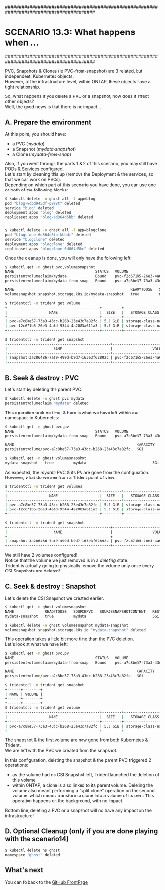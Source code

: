 #########################################################################################
# SCENARIO 13.3: What happens when ...
#########################################################################################

PVC, Snapshots & Clones (ie PVC-from-snapshot) are 3 related, but independent, Kubernetes objects.  
However, at the infrastructure level, within ONTAP, these objects have a tight relationship.  

So, what happens if you delete a PVC or a snapshot, how does it affect other objects?  
Well, the good news is that there is no impact...  

## A. Prepare the environment

At this point, you should have:

- a PVC (*mydata*)
- a Snapshot (*mydata-snapshot*)
- a Clone (*mydata-from-snap*)

Also, if you went through the parts 1 & 2 of this scenario, you may still have PODs & Services configured.  
Let's start by cleaning this up (remove the Deployment & the services, so that we can work on PVCs).  
Depending on which part of this scenario you have done, you can use one or both of the following blocks:

```bash
$ kubectl delete -n ghost all -l app=blog
pod "blog-6cbd945df-p8r8t" deleted
service "blog" deleted
deployment.apps "blog" deleted
replicaset.apps "blog-6d864d5bb" deleted


$ kubectl delete -n ghost all -l app=blogclone
pod "blogclone-6d864d5bb-kbbdr" deleted
service "blogclone" deleted
deployment.apps "blogclone" deleted
replicaset.apps "blogclone-6d864d5bc" deleted
```

Once the cleanup is done, you will only have the following left:

```bash
$ kubectl get -n ghost pvc,volumesnapshot
NAME                                     STATUS   VOLUME                                     CAPACITY   ACCESS MODES   STORAGECLASS        AGE
persistentvolumeclaim/mydata             Bound    pvc-f2c671b5-26e3-4a6d-9344-4a2083a611a3   5Gi        RWX            storage-class-nas   104m
persistentvolumeclaim/mydata-from-snap   Bound    pvc-a7c8be57-73a3-43dc-b268-23e43c7a82fc   5Gi        RWX            storage-class-nas   20m

NAME                                                     READYTOUSE   SOURCEPVC   SOURCESNAPSHOTCONTENT   RESTORESIZE   SNAPSHOTCLASS    SNAPSHOTCONTENT                                    CREATIONTIME   AGE
volumesnapshot.snapshot.storage.k8s.io/mydata-snapshot   true         mydata                              5Gi           csi-snap-class   snapcontent-3a286486-7a69-499d-b9d7-163e3f62892c   31m            31m

$ tridentctl -n trident get volume
+------------------------------------------+---------+-------------------+----------+--------------------------------------+--------+---------+
|                   NAME                   |  SIZE   |   STORAGE CLASS   | PROTOCOL |             BACKEND UUID             | STATE  | MANAGED |
+------------------------------------------+---------+-------------------+----------+--------------------------------------+--------+---------+
| pvc-a7c8be57-73a3-43dc-b268-23e43c7a82fc | 5.0 GiB | storage-class-nas | file     | 7a7553c7-ddce-4c44-9325-04cd1e136dc5 | online | true    |
| pvc-f2c671b5-26e3-4a6d-9344-4a2083a611a3 | 5.0 GiB | storage-class-nas | file     | 7a7553c7-ddce-4c44-9325-04cd1e136dc5 | online | true    |
+------------------------------------------+---------+-------------------+----------+--------------------------------------+--------+---------+

$ tridentctl -n trident get snapshot
+-----------------------------------------------+------------------------------------------+
|                     NAME                      |                  VOLUME                  |
+-----------------------------------------------+------------------------------------------+
| snapshot-3a286486-7a69-499d-b9d7-163e3f62892c | pvc-f2c671b5-26e3-4a6d-9344-4a2083a611a3 |
+-----------------------------------------------+------------------------------------------+
```

## B. Seek & destroy : PVC

Let's start by deleting the parent PVC.  

```bash
$ kubectl delete -n ghost pvc mydata
persistentvolumeclaim "mydata" deleted
```

This operation took no time, & here is what we have left within our namespace in Kubernetes:

```bash
$ kubectl get -n ghost pvc,pv
NAME                                     STATUS   VOLUME                                     CAPACITY   ACCESS MODES   STORAGECLASS        AGE
persistentvolumeclaim/mydata-from-snap   Bound    pvc-a7c8be57-73a3-43dc-b268-23e43c7a82fc   5Gi        RWX            storage-class-nas   21m

NAME                                                        CAPACITY   ACCESS MODES   RECLAIM POLICY   STATUS   CLAIM                    STORAGECLASS        REASON   AGE
persistentvolume/pvc-a7c8be57-73a3-43dc-b268-23e43c7a82fc   5Gi        RWX            Delete           Bound    ghost/mydata-from-snap   storage-class-nas            21m

$ kubectl get -n ghost volumesnapshot
mydata-snapshot   true         mydata                              5Gi           csi-snap-class   snapcontent-3a286486-7a69-499d-b9d7-163e3f62892c   34m            34m
```

As expected, the *mydata* PVC & its PV are gone from the configuration.  
However, what do we see from a Trident point of view:

```bash
$ tridentctl -n trident get volumes
+------------------------------------------+---------+-------------------+----------+--------------------------------------+----------+---------+
|                   NAME                   |  SIZE   |   STORAGE CLASS   | PROTOCOL |             BACKEND UUID             |  STATE   | MANAGED |
+------------------------------------------+---------+-------------------+----------+--------------------------------------+----------+---------+
| pvc-a7c8be57-73a3-43dc-b268-23e43c7a82fc | 5.0 GiB | storage-class-nas | file     | 7a7553c7-ddce-4c44-9325-04cd1e136dc5 | online   | true    |
| pvc-f2c671b5-26e3-4a6d-9344-4a2083a611a3 | 5.0 GiB | storage-class-nas | file     | 7a7553c7-ddce-4c44-9325-04cd1e136dc5 | deleting | true    |
+------------------------------------------+---------+-------------------+----------+--------------------------------------+----------+---------+

$ tridentctl -n trident get snapshot
+-----------------------------------------------+------------------------------------------+
|                     NAME                      |                  VOLUME                  |
+-----------------------------------------------+------------------------------------------+
| snapshot-3a286486-7a69-499d-b9d7-163e3f62892c | pvc-f2c671b5-26e3-4a6d-9344-4a2083a611a3 |
+-----------------------------------------------+------------------------------------------+
```

We still have 2 volumes configured!  
Notice that the volume we just removed is in a *deleting* state.  
Trident is actually going to physically remove the volume only once every CSI Snapshots are deleted!

## C. Seek & destroy : Snapshot

Let's delete the CSI Snapshot we created earlier.

```bash
$ kubectl get -n ghost volumesnapshot
NAME              READYTOUSE   SOURCEPVC   SOURCESNAPSHOTCONTENT   RESTORESIZE   SNAPSHOTCLASS    SNAPSHOTCONTENT                                    CREATIONTIME   AGE
mydata-snapshot   true         mydata                              5Gi           csi-snap-class   snapcontent-3a286486-7a69-499d-b9d7-163e3f62892c   35m            35m

$ kubectl delete -n ghost volumesnapshot mydata-snapshot
volumesnapshot.snapshot.storage.k8s.io "mydata-snapshot" deleted
```

This operation takes a little bit more time than the PVC deletion.  
Let's look at what we have left:

```bash
$ kubectl get -n ghost pvc,pv
NAME                                     STATUS   VOLUME                                     CAPACITY   ACCESS MODES   STORAGECLASS        AGE
persistentvolumeclaim/mydata-from-snap   Bound    pvc-a7c8be57-73a3-43dc-b268-23e43c7a82fc   5Gi        RWX            storage-class-nas   25m

NAME                                                        CAPACITY   ACCESS MODES   RECLAIM POLICY   STATUS   CLAIM                    STORAGECLASS        REASON   AGE
persistentvolume/pvc-a7c8be57-73a3-43dc-b268-23e43c7a82fc   5Gi        RWX            Delete           Bound    ghost/mydata-from-snap   storage-class-nas            25m

$ tridentctl -n trident get snapshot
+------+--------+
| NAME | VOLUME |
+------+--------+
+------+--------+
$ tridentctl -n trident get volume
+------------------------------------------+---------+-------------------+----------+--------------------------------------+--------+---------+
|                   NAME                   |  SIZE   |   STORAGE CLASS   | PROTOCOL |             BACKEND UUID             | STATE  | MANAGED |
+------------------------------------------+---------+-------------------+----------+--------------------------------------+--------+---------+
| pvc-a7c8be57-73a3-43dc-b268-23e43c7a82fc | 5.0 GiB | storage-class-nas | file     | 7a7553c7-ddce-4c44-9325-04cd1e136dc5 | online | true    |
+------------------------------------------+---------+-------------------+----------+--------------------------------------+--------+---------+
```

The snapshot & the first volume are now gone from both Kubernetes & Trident.  
We are left with the PVC we created from the snapshot.  

In this configuration, deleting the snapshot & the parent PVC triggered 2 operations:

- as the volume had no CSI Snapshot left, Trident launched the deletion of this volume
- within ONTAP, a clone is also linked to its parent volume. Deleting the volume also meant performing a "split clone" operation on the second volume, which means transform a clone into a volume of its own. This operation happens on the background, with no impact.  

Bottom line, deleting a PVC or a snapshot will no have any impact on the infrastructure!

## D. Optional Cleanup (only if you are done playing with the scenario14)

```bash
$ kubectl delete ns ghost
namespace "ghost" deleted
```

## What's next

You can fo back to the [GitHub FrontPage](https://github.com/YvosOnTheHub/LabNetApp)
